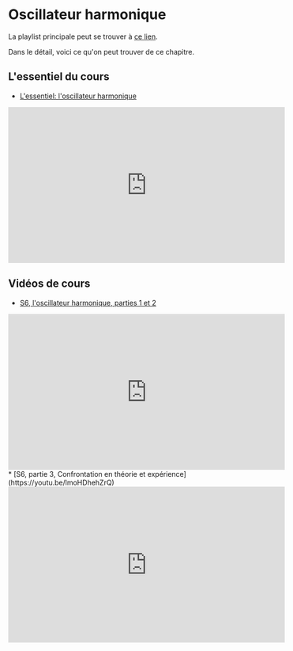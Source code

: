 # Oscillateur harmonique

La playlist principale peut se trouver à [ce lien](https://youtube.com/playlist?list=PLEABsk5Xlyk7bLoHb0aPJQ5MGWVMe6GiU).

Dans le détail, voici ce qu'on peut trouver de ce chapitre.

## L'essentiel du cours

* [L'essentiel: l'oscillateur harmonique](https://youtu.be/EMBQCbn9n6k)

<div style="text-align:center">
<iframe width="560" height="315" src="https://www.youtube.com/embed/EMBQCbn9n6k" title="YouTube video player" frameborder="0" allow="accelerometer; autoplay; clipboard-write; encrypted-media; gyroscope; picture-in-picture" allowfullscreen></iframe>
</div>

## Vidéos de cours

* [S6, l'oscillateur harmonique, parties 1 et 2](https://youtu.be/1G5UsxES9R8)

<div style="text-align:center">
<iframe width="560" height="315" src="https://www.youtube.com/embed/1G5UsxES9R8" title="YouTube video player" frameborder="0" allow="accelerometer; autoplay; clipboard-write; encrypted-media; gyroscope; picture-in-picture" allowfullscreen></iframe>
</div>
* [S6, partie 3, Confrontation en théorie et expérience](https://youtu.be/lmoHDhehZrQ)

<div style="text-align:center">
<iframe width="560" height="315" src="https://www.youtube.com/embed/lmoHDhehZrQ" title="YouTube video player" frameborder="0" allow="accelerometer; autoplay; clipboard-write; encrypted-media; gyroscope; picture-in-picture" allowfullscreen></iframe>
</div>

